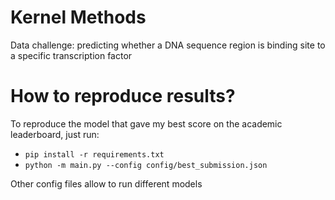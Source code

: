 # Kernel Methods
Data challenge: predicting whether a DNA sequence region is binding site to a specific transcription factor

# How to reproduce results?
To reproduce the model that gave my best score on the academic leaderboard, just run:
* `pip install -r requirements.txt`
* `python -m main.py --config config/best_submission.json` 

Other config files allow to run different models
